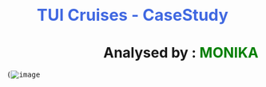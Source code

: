# <h1 align='center'> <font color='royalblue'><font size=6>TUI Cruises - CaseStudy</font> </font></h1>
<h1 align='right'>Analysed by : <font color='green'><b> MONIKA</b></font></h2>

<kbd>(![image](https://github.com/user-attachments/assets/4f505865-e44b-44ea-a102-2b0e21f45b4e)</kbd>
